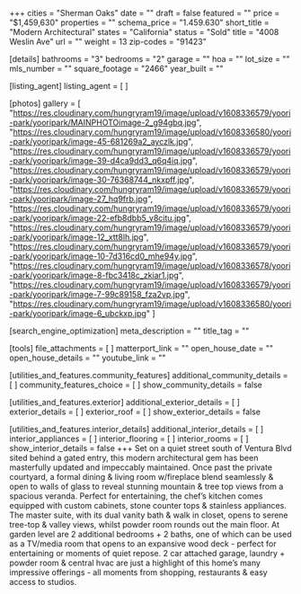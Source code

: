 +++
cities = "Sherman Oaks"
date = ""
draft = false
featured = ""
price = "$1,459,630"
properties = ""
schema_price = "1.459.630"
short_title = "Modern Architectural"
states = "California"
status = "Sold"
title = "4008 Weslin Ave"
url = ""
weight = 13
zip-codes = "91423"

[details]
bathrooms = "3"
bedrooms = "2"
garage = ""
hoa = ""
lot_size = ""
mls_number = ""
square_footage = "2466"
year_built = ""

[listing_agent]
listing_agent = [ ]

[photos]
gallery = [
  "https://res.cloudinary.com/hungryram19/image/upload/v1608336579/yoori-park/yooripark/MAINPHOTOimage-2_g94gbq.jpg",
  "https://res.cloudinary.com/hungryram19/image/upload/v1608336580/yoori-park/yooripark/image-45-681269a2_ayczlk.jpg",
  "https://res.cloudinary.com/hungryram19/image/upload/v1608336579/yoori-park/yooripark/image-39-d4ca9dd3_q6q4iq.jpg",
  "https://res.cloudinary.com/hungryram19/image/upload/v1608336579/yoori-park/yooripark/image-30-76368744_nkxpff.jpg",
  "https://res.cloudinary.com/hungryram19/image/upload/v1608336579/yoori-park/yooripark/image-27_hq9frb.jpg",
  "https://res.cloudinary.com/hungryram19/image/upload/v1608336579/yoori-park/yooripark/image-22-efb8dbb5_y8citu.jpg",
  "https://res.cloudinary.com/hungryram19/image/upload/v1608336579/yoori-park/yooripark/image-12_xtt8lh.jpg",
  "https://res.cloudinary.com/hungryram19/image/upload/v1608336579/yoori-park/yooripark/image-10-7d316cd0_mhe94y.jpg",
  "https://res.cloudinary.com/hungryram19/image/upload/v1608336578/yoori-park/yooripark/image-8-fbc3418c_zkiar1.jpg",
  "https://res.cloudinary.com/hungryram19/image/upload/v1608336579/yoori-park/yooripark/image-7-99c89158_fza2vp.jpg",
  "https://res.cloudinary.com/hungryram19/image/upload/v1608336580/yoori-park/yooripark/image-6_ubckxp.jpg"
]

[search_engine_optimization]
meta_description = ""
title_tag = ""

[tools]
file_attachments = [ ]
matterport_link = ""
open_house_date = ""
open_house_details = ""
youtube_link = ""

[utilities_and_features.community_features]
additional_community_details = [ ]
community_features_choice = [ ]
show_community_details = false

[utilities_and_features.exterior]
additional_exterior_details = [ ]
exterior_details = [ ]
exterior_roof = [ ]
show_exterior_details = false

[utilities_and_features.interior_details]
additional_interior_details = [ ]
interior_appliances = [ ]
interior_flooring = [ ]
interior_rooms = [ ]
show_interior_details = false
+++
Set on a quiet street south of Ventura Blvd sited behind a gated entry, this modern architectural gem has been masterfully updated and impeccably maintained. Once past the private courtyard, a formal dining & living room w/fireplace blend seamlessly & open to walls of glass to reveal stunning mountain & tree top views from a spacious veranda. Perfect for entertaining, the chef’s kitchen comes equipped with custom cabinets, stone counter tops & stainless appliances. The master suite, with its dual vanity bath & walk in closet, opens to serene tree-top & valley views, whilst powder room rounds out the main floor. At garden level are 2 additional bedrooms + 2 baths, one of which can be used as a TV/media room that opens to an expansive wood deck - perfect for entertaining or moments of quiet repose. 2 car attached garage, laundry + powder room & central hvac are just a highlight of this home’s many impressive offerings - all moments from shopping, restaurants & easy access to studios.